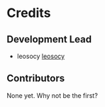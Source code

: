 # Credits

## Development Lead

- leosocy [leosocy](https://github.com/leosocy)

## Contributors

None yet. Why not be the first?